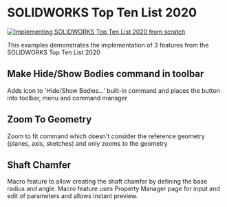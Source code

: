 # SOLIDWORKS Top Ten List 2020

[![Implementing SOLIDWORKS Top Ten List 2020 from scratch](https://img.youtube.com/vi/BuiFfv7-Qig/0.jpg)](https://www.youtube.com/watch?v=BuiFfv7-Qig)

This examples demonstrates the implementation of 3 features from the SOLIDWORKS Top Ten List 2020

## Make Hide/Show Bodies command in toolbar

Adds icon to 'Hide/Show Bodies...' built-in command and places the button into toolbar, menu and command manager

## Zoom To Geometry

Zoom to fit command which doesn't consider the reference geometry (planes, axis, sketches) and only zooms to the geometry

## Shaft Chamfer

Macro feature to allow creating the shaft chamfer by defining the base radius and angle. Macro feature uses Property Manager page for input and edit of parameters and allows instant preview.
